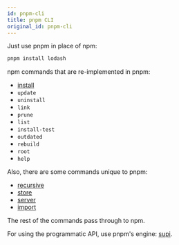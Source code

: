 ```yaml
---
id: pnpm-cli
title: pnpm CLI
original_id: pnpm-cli
---
```


Just use pnpm in place of npm:

```sh
pnpm install lodash
```

npm commands that are re-implemented in pnpm:

* [install](pnpm-install.md)
* `update`
* `uninstall`
* `link`
* `prune`
* `list`
* `install-test`
* `outdated`
* `rebuild`
* `root`
* `help`

Also, there are some commands unique to pnpm:

* [recursive](pnpm-recursive.md)
* [store](pnpm-store.md)
* [server](pnpm-server.md)
* [import](pnpm-import.md)

The rest of the commands pass through to npm.

For using the programmatic API, use pnpm's engine: [supi](https://github.com/pnpm/pnpm/tree/master/packages/supi).
